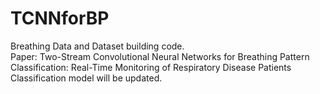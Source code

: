 # TCNNforBP
Breathing Data and Dataset building code.
<br/>Paper: Two-Stream Convolutional Neural Networks for Breathing Pattern Classification: Real-Time Monitoring of Respiratory Disease Patients
<br/>Classification model will be updated.
